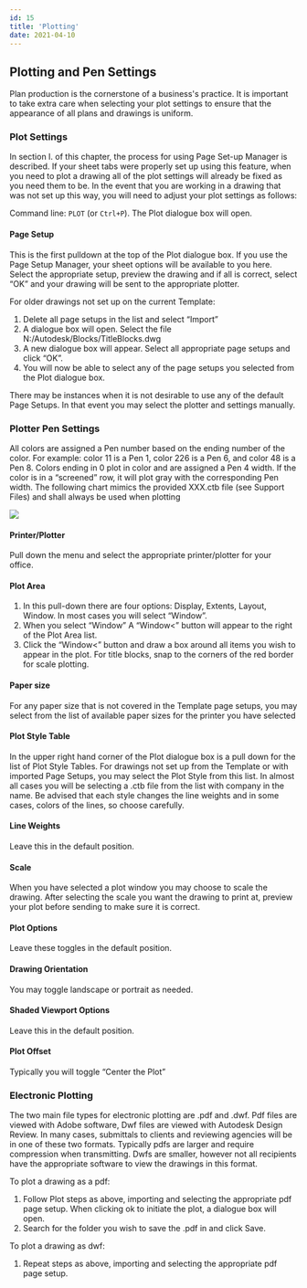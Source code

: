 ```yaml
---
id: 15
title: 'Plotting'
date: 2021-04-10
---
```


## Plotting and Pen Settings

Plan production is the cornerstone of a business's practice. It is important to take extra care when selecting your plot settings to ensure that the appearance of all plans and drawings is uniform.

### Plot Settings

In section I. of this chapter, the process for using Page Set-up Manager is described. If your sheet tabs were properly set up using this feature, when you need to plot a drawing all of the plot settings will already be fixed as you need them to be. In the event that you are working in a drawing that was not set up this way, you will need to adjust your plot settings as follows:

Command line: `PLOT` (or `Ctrl+P`).
The Plot dialogue box will open.

#### Page Setup

This is the first pulldown at the top of the Plot dialogue box. If you use the Page Setup Manager, your sheet options will be available to you here. Select the appropriate setup, preview the drawing and if all is correct, select “OK” and your drawing will be sent to the appropriate plotter.

For older drawings not set up on the current Template:

1. Delete all page setups in the list and select “Import”
2. A dialogue box will open. Select the file N:/Autodesk/Blocks/TitleBlocks.dwg
3. A new dialogue box will appear. Select all appropriate page setups and click “OK”.
4. You will now be able to select any of the page setups you selected from the Plot dialogue box.

There may be instances when it is not desirable to use any of the default Page Setups. In that event you may select the plotter and settings manually.

### Plotter Pen Settings

All colors are assigned a Pen number based on the ending number of the color. For example: color 11 is a Pen 1, color 226 is a Pen 6, and color 48 is a Pen 8. Colors ending in 0 plot in color and are assigned a Pen 4 width. If the color is in a “screened” row, it will plot gray with the corresponding Pen width. The following chart mimics the provided XXX.ctb file (see Support Files) and shall always be used when plotting

![](/img/standards/image19.png)

#### Printer/Plotter

Pull down the menu and select the appropriate printer/plotter for your office.

#### Plot Area

1. In this pull-down there are four options: Display, Extents, Layout, Window. In most cases you will select “Window”.
2. When you select “Window” A “Window<” button will appear to the right of the Plot Area list.
3. Click the “Window<” button and draw a box around all items you wish to appear in the plot. For title blocks, snap to the corners of the red border for scale plotting.

#### Paper size

For any paper size that is not covered in the Template page setups, you may select from the list of available paper sizes for the printer you have selected

#### Plot Style Table

In the upper right hand corner of the Plot dialogue box is a pull down for the list of Plot Style Tables. For drawings not set up from the Template or with imported Page Setups, you may select the Plot Style from this list. In almost all cases you will be selecting a .ctb file from the list with company in the name. Be advised that each style changes the line weights and in some cases, colors of the lines, so choose carefully.

#### Line Weights

Leave this in the default position.

#### Scale

When you have selected a plot window you may choose to scale the drawing. After selecting the scale you want the drawing to print at, preview your plot before sending to make sure it is correct.

#### Plot Options

Leave these toggles in the default position.

#### Drawing Orientation

You may toggle landscape or portrait as needed.

#### Shaded Viewport Options

Leave this in the default position.

#### Plot Offset

Typically you will toggle “Center the Plot”

### Electronic Plotting

The two main file types for electronic plotting are .pdf and .dwf. Pdf files are viewed with Adobe software, Dwf files are viewed with Autodesk Design Review. In many cases, submittals to clients and reviewing agencies will be in one of these two formats. Typically pdfs are larger and require compression when transmitting. Dwfs are smaller, however not all recipients have the appropriate software to view the drawings in this format.

To plot a drawing as a pdf:

1. Follow Plot steps as above, importing and selecting the appropriate pdf page setup. When clicking ok to initiate the plot, a dialogue box will open.
2. Search for the folder you wish to save the .pdf in and click Save.

To plot a drawing as dwf:

1. Repeat steps as above, importing and selecting the appropriate pdf page setup.
